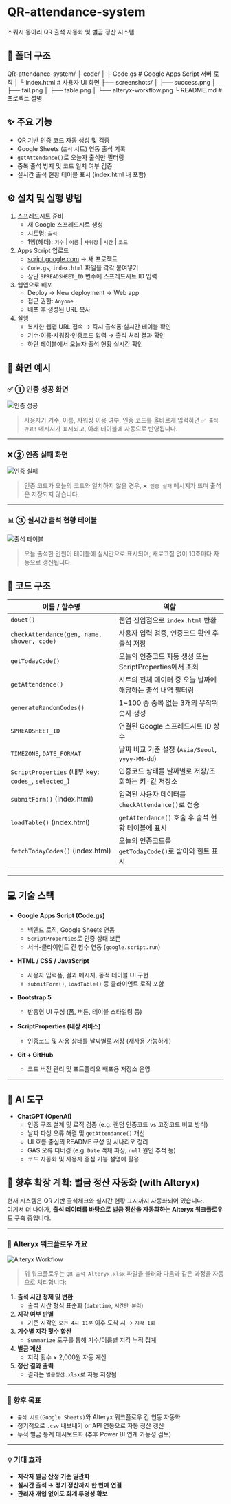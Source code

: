 # QR-attendance-system

스쿼시 동아리 QR 출석 자동화 및 벌금 정산 시스템

## 📁 폴더 구조
QR-attendance-system/
├ code/
│   ├ Code.gs      # Google Apps Script 서버 로직
│   └ index.html   # 사용자 UI 화면
├── screenshots/
│   ├── success.png
│   ├── fail.png
│   ├── table.png
│   └── alteryx-workflow.png
└ README.md        # 프로젝트 설명


## ✨ 주요 기능
- QR 기반 인증 코드 자동 생성 및 검증  
- Google Sheets (`출석` 시트) 연동 출석 기록  
- `getAttendance()`로 오늘자 출석만 필터링   
- 중복 출석 방지 및 코드 일치 여부 검증
- 실시간 출석 현황 테이블 표시 (index.html 내 포함)

## ⚙️ 설치 및 실행 방법
1. 스프레드시트 준비  
   - 새 Google 스프레드시트 생성  
   - 시트명: `출석`  
   - 1행(헤더): `기수` | `이름` | `샤워장` | `시간` | `코드`  
2. Apps Script 업로드  
   - [script.google.com](https://script.google.com) → 새 프로젝트  
   - `Code.gs`, `index.html` 파일을 각각 붙여넣기  
   - 상단 `SPREADSHEET_ID` 변수에 스프레드시트 ID 입력  
3. 웹앱으로 배포  
   - Deploy → New deployment → Web app  
   - 접근 권한: `Anyone`  
   - 배포 후 생성된 URL 복사  
4. 실행  
   - 복사한 웹앱 URL 접속 → 즉시 출석폼·실시간 테이블 확인  
   - 기수·이름·샤워장·인증코드 입력 → 출석 처리 결과 확인  
   - 하단 테이블에서 오늘자 출석 현황 실시간 확인

## 📄 화면 예시

### ✅ ① 인증 성공 화면
![인증 성공](screenshots/success.png)
> 사용자가 기수, 이름, 샤워장 이용 여부, 인증 코드를 올바르게 입력하면 `✅ 출석 완료!` 메시지가 표시되고, 아래 테이블에 자동으로 반영됩니다.

---

### ❌ ② 인증 실패 화면
![인증 실패](screenshots/fail.png)
> 인증 코드가 오늘의 코드와 일치하지 않을 경우, `❌ 인증 실패` 메시지가 뜨며 출석은 저장되지 않습니다.

---

### 📊 ③ 실시간 출석 현황 테이블
![출석 테이블](screenshots/table.png)
> 오늘 출석한 인원이 테이블에 실시간으로 표시되며, 새로고침 없이 10초마다 자동으로 갱신됩니다.


## 🧩 코드 구조

| 이름 / 함수명                       | 역할 |
|-----------------------------------|------|
| `doGet()`                         | 웹앱 진입점으로 `index.html` 반환 |
| `checkAttendance(gen, name, shower, code)` | 사용자 입력 검증, 인증코드 확인 후 출석 저장 |
| `getTodayCode()`                  | 오늘의 인증코드 자동 생성 또는 ScriptProperties에서 조회 |
| `getAttendance()`                 | 시트의 전체 데이터 중 오늘 날짜에 해당하는 출석 내역 필터링 |
| `generateRandomCodes()`           | 1~100 중 중복 없는 3개의 무작위 숫자 생성 |
| `SPREADSHEET_ID`                  | 연결된 Google 스프레드시트 ID 상수 |
| `TIMEZONE`, `DATE_FORMAT`         | 날짜 비교 기준 설정 (`Asia/Seoul`, `yyyy-MM-dd`) |
| `ScriptProperties` (내부 key: `codes_`, `selected_`) | 인증코드 상태를 날짜별로 저장/조회하는 키-값 저장소 |
| `submitForm()` (index.html)       | 입력된 사용자 데이터를 `checkAttendance()`로 전송 |
| `loadTable()` (index.html)        | `getAttendance()` 호출 후 출석 현황 테이블에 표시 |
| `fetchTodayCodes()` (index.html)  | 오늘의 인증코드를 `getTodayCode()`로 받아와 힌트 표시 |

---

## 💻 기술 스택

- **Google Apps Script (Code.gs)**  
  - 백엔드 로직, Google Sheets 연동  
  - `ScriptProperties`로 인증 상태 보존  
  - 서버-클라이언트 간 함수 연동 (`google.script.run`)
  
- **HTML / CSS / JavaScript**  
  - 사용자 입력폼, 결과 메시지, 동적 테이블 UI 구현  
  - `submitForm()`, `loadTable()` 등 클라이언트 로직 포함

- **Bootstrap 5**  
  - 반응형 UI 구성 (폼, 버튼, 테이블 스타일링 등)

- **ScriptProperties (내장 서비스)**  
  - 인증코드 및 사용 상태를 날짜별로 저장 (재사용 가능하게)

- **Git + GitHub**  
  - 코드 버전 관리 및 포트폴리오 배포용 저장소 운영

---

## 🤖 AI 도구

- **ChatGPT (OpenAI)**  
  - 인증 구조 설계 및 로직 검증 (e.g. 랜덤 인증코드 vs 고정코드 비교 방식)  
  - 날짜 파싱 오류 해결 및 `getAttendance()` 개선  
  - UI 흐름 중심의 README 구성 및 시나리오 정리  
  - GAS 오류 디버깅 (e.g. `Date` 객체 파싱, `null` 원인 추적 등)  
  - 코드 자동화 및 사용자 중심 기능 설명에 활용

## 🔄 향후 확장 계획: 벌금 정산 자동화 (with Alteryx)

현재 시스템은 QR 기반 출석체크와 실시간 현황 표시까지 자동화되어 있습니다.  
여기서 더 나아가, **출석 데이터를 바탕으로 벌금 정산을 자동화하는 Alteryx 워크플로우**도 구축 중입니다.

---

### 🧩 Alteryx 워크플로우 개요

![Alteryx Workflow](screenshots/alteryx-workflow.png)

> 위 워크플로우는 `QR 출석_Alteryx.xlsx` 파일을 불러와 다음과 같은 과정을 자동으로 처리합니다:

1. **출석 시간 정제 및 변환**
   - 출석 시간 형식 표준화 (`datetime`, `시간만 분리`)
2. **지각 여부 판별**
   - 기준 시각인 `오전 4시 11분` 이후 도착 시 → `지각 1회`
3. **기수별 지각 횟수 합산**
   - `Summarize` 도구를 통해 기수/이름별 지각 누적 집계
4. **벌금 계산**
   - 지각 횟수 × 2,000원 자동 계산
5. **정산 결과 출력**
   - 결과는 `벌금정산.xlsx`로 자동 저장됨

---

### 🎯 향후 목표

- `출석 시트(Google Sheets)`와 Alteryx 워크플로우 간 연동 자동화
- 정기적으로 `.csv` 내보내기 or API 연동으로 자동 정산 갱신
- 누적 벌금 통계 대시보드화 (추후 Power BI 연계 가능성 검토)

---

### 💡 기대 효과

- **지각자 벌금 산정 기준 일관화**
- **실시간 출석 → 정기 정산까지 한 번에 연결**
- **관리자 개입 없이도 회계 투명성 확보**


